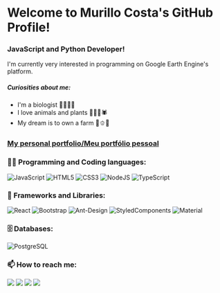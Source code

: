 # Welcome to Murillo Costa's GitHub Profile!

### JavaScript and Python Developer!

I'm currently very interested in programming on Google Earth Engine's platform.

##### Curiosities about me:
- I'm a biologist 🧑🏽‍🔬🧬
- I love animals and plants 🌱🍄🦎🕷️
- My dream is to own a farm 🍅🫑🐮

### [My personal portfolio/Meu portfólio pessoal](https://murillocosta.netlify.app/)


### 👨‍💻 Programming and Coding languages:

![JavaScript](https://img.shields.io/badge/javascript-%23323330.svg?style=for-the-badge&logo=javascript&logoColor=%23F7DF1E)
![HTML5](https://img.shields.io/badge/html5-%23E34F26.svg?style=for-the-badge&logo=html5&logoColor=white)
![CSS3](https://img.shields.io/badge/css3-%231572B6.svg?style=for-the-badge&logo=css3&logoColor=white)
![NodeJS](https://img.shields.io/badge/node.js-6DA55F?style=for-the-badge&logo=node.js&logoColor=white)
![TypeScript](https://img.shields.io/badge/typescript-%23007ACC.svg?style=for-the-badge&logo=typescript&logoColor=white)


### 🧰 Frameworks and Libraries:

![React](https://img.shields.io/badge/react-%2320232a.svg?style=for-the-badge&logo=react&logoColor=%2361DAFB)
![Bootstrap](https://img.shields.io/badge/bootstrap-%23563D7C.svg?style=for-the-badge&logo=bootstrap&logoColor=white)
![Ant-Design](https://img.shields.io/badge/-AntDesign-%230170FE?style=for-the-badge&logo=ant-design&logoColor=white)
![StyledComponents](https://img.shields.io/badge/styled--components-DB7093?style=for-the-badge&logo=styled-components&logoColor=white)
![Material](https://img.shields.io/badge/Material--UI-0081CB?style=for-the-badge&logo=material-ui&logoColor=white)

### 🗄️ Databases:

![PostgreSQL](https://img.shields.io/badge/PostgreSQL-316192?style=for-the-badge&logo=postgresql&logoColor=white)


### 📫 How to reach me:

<a href="mailto:murillo.costa@live.com">![](https://img.shields.io/badge/Microsoft_Outlook-0078D4?style=for-the-badge&logo=microsoft-outlook&logoColor=white)</a>
<a href="mailto:murilloalcosta@gmail.com">![](https://img.shields.io/badge/Gmail-D14836?style=for-the-badge&logo=gmail&logoColor=white)</a>
<a href="https://www.linkedin.com/in/murillocosta/">![](https://img.shields.io/badge/LinkedIn-0077B5?style=for-the-badge&logo=linkedin&logoColor=white)</a>
<a href="https://www.twitch.tv/feijaodev">![](https://img.shields.io/badge/Twitch-9146FF?style=for-the-badge&logo=twitch&logoColor=white)</a>


  
  
   
  
 
